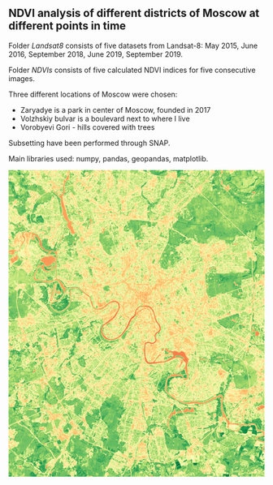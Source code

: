 ## **NDVI analysis of different districts of Moscow at different points in time**

Folder *Landsat8* consists of five datasets from Landsat-8: May 2015, June 2016, September 2018, June 2019, September 2019.

Folder *NDVIs* consists of five calculated NDVI indices for five consecutive images.


Three different locations of Moscow were chosen:
* Zaryadye is a park in center of Moscow, founded in 2017
* Volzhskiy bulvar is a boulevard next to where I live
* Vorobyevi Gori - hills covered with trees

Subsetting have been performed through SNAP.

Main libraries used: numpy, pandas, geopandas, matplotlib.

![NDVI](ndvi-background.png)





